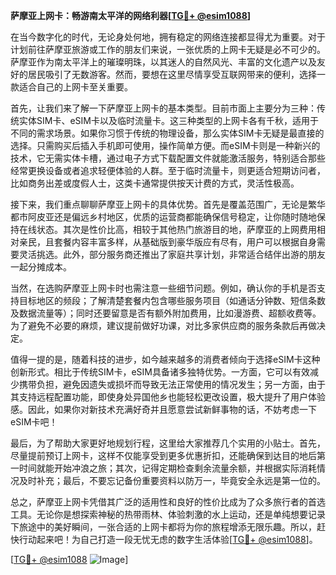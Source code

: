 **萨摩亚上网卡：畅游南太平洋的网络利器[[TG💪+ @esim1088](https://t.me/s/esim1088)]**

在当今数字化的时代，无论身处何地，拥有稳定的网络连接都显得尤为重要。对于计划前往萨摩亚旅游或工作的朋友们来说，一张优质的上网卡无疑是必不可少的。萨摩亚作为南太平洋上的璀璨明珠，以其迷人的自然风光、丰富的文化遗产以及友好的居民吸引了无数游客。然而，要想在这里尽情享受互联网带来的便利，选择一款适合自己的上网卡至关重要。

首先，让我们来了解一下萨摩亚上网卡的基本类型。目前市面上主要分为三种：传统实体SIM卡、eSIM卡以及临时流量卡。这三种类型的上网卡各有千秋，适用于不同的需求场景。如果你习惯于传统的物理设备，那么实体SIM卡无疑是最直接的选择。只需购买后插入手机即可使用，操作简单方便。而eSIM卡则是一种新兴的技术，它无需实体卡槽，通过电子方式下载配置文件就能激活服务，特别适合那些经常更换设备或者追求轻便体验的人群。至于临时流量卡，则更适合短期访问者，比如商务出差或度假人士，这类卡通常提供按天计费的方式，灵活性极高。

接下来，我们重点聊聊萨摩亚上网卡的具体优势。首先是覆盖范围广，无论是繁华都市阿皮亚还是偏远乡村地区，优质的运营商都能确保信号稳定，让你随时随地保持在线状态。其次是性价比高，相较于其他热门旅游目的地，萨摩亚的上网费用相对亲民，且套餐内容丰富多样，从基础版到豪华版应有尽有，用户可以根据自身需要灵活挑选。此外，部分服务商还推出了家庭共享计划，非常适合结伴出游的朋友一起分摊成本。

当然，在选购萨摩亚上网卡时也需注意一些细节问题。例如，确认你的手机是否支持目标地区的频段；了解清楚套餐内包含哪些服务项目（如通话分钟数、短信条数及数据流量等）；同时还要留意是否有额外附加费用，比如漫游费、超额收费等。为了避免不必要的麻烦，建议提前做好功课，对比多家供应商的服务条款后再做决定。

值得一提的是，随着科技的进步，如今越来越多的消费者倾向于选择eSIM卡这种创新形式。相比于传统SIM卡，eSIM具备诸多独特优势。一方面，它可以有效减少携带负担，避免因遗失或损坏而导致无法正常使用的情况发生；另一方面，由于其支持远程配置功能，即使身处异国他乡也能轻松更改设置，极大提升了用户体验感。因此，如果你对新技术充满好奇并且愿意尝试新鲜事物的话，不妨考虑一下eSIM卡吧！

最后，为了帮助大家更好地规划行程，这里给大家推荐几个实用的小贴士。首先，尽量提前预订上网卡，这样不仅能享受到更多优惠折扣，还能确保到达目的地后第一时间就能开始冲浪之旅；其次，记得定期检查剩余流量余额，并根据实际消耗情况及时补充；最后，不要忘记备份重要资料以防万一，毕竟安全永远是第一位的。

总之，萨摩亚上网卡凭借其广泛的适用性和良好的性价比成为了众多旅行者的首选工具。无论你是想探索神秘的热带雨林、体验刺激的水上运动，还是单纯想要记录下旅途中的美好瞬间，一张合适的上网卡都将为你的旅程增添无限乐趣。所以，赶快行动起来吧！为自己打造一段无忧无虑的数字生活体验[[TG💪+ @esim1088](https://t.me/s/esim1088)]。

[[TG💪+ @esim1088](https://t.me/s/esim1088) ![Image](https://i.postimg.cc/4NQfJmqS/Snipaste-2025-05-13-00-14-12.png)]